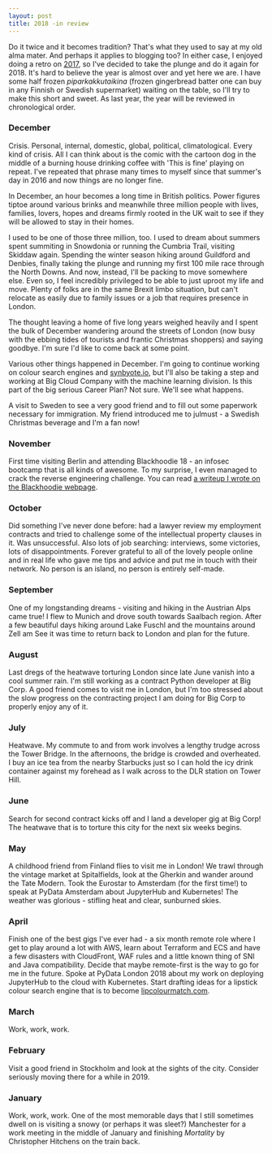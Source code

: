 ```yaml
---
layout: post
title: 2018 -in review
---
```


Do it twice and it becomes tradition? That's what they used to say at my old alma mater.
And perhaps it applies to blogging too? In either case, I enjoyed doing a 
retro on [2017](https://winterflower.github.io/2017/12/31/2017-in-review/), so I've
decided to take the plunge and do it again for 2018. It's hard to believe the year is almost
over and yet here we are. I have some half frozen _piparkakkutaikina_ (frozen gingerbread batter one can
buy in any Finnish or Swedish supermarket) waiting on the table, so I'll try to make this short and sweet.
As last year, the year will be reviewed in chronological order.

### December
Crisis. Personal, internal, domestic, global, political, climatological. Every kind of crisis. All I can think about is
the comic with the cartoon dog in the middle of a burning house drinking coffee with 'This is fine'
playing on repeat. I've repeated that phrase many times to myself since that summer's day in 2016
and now things are no longer fine. 

In December, an hour becomes a long time in British politics. Power figures tiptoe
around various brinks and meanwhile three million people with lives, families, lovers, hopes and dreams
firmly rooted in the UK wait to see if they will be allowed to stay in their homes. 

I used to be one of those three million, too.
I used to dream about summers spent summiting in Snowdonia or running the Cumbria Trail, visiting Skiddaw again.
Spending the winter season hiking around Guildford and Denbies, finally taking the plunge and running my first 100 mile race through the North Downs.
And now, instead, I'll be packing to move somewhere else. Even so, I feel incredibly privileged to be able to just uproot my life and move. Plenty of folks are in the same Brexit limbo situation, but can't relocate as easily due to family issues or a job that requires presence in London. 

The thought leaving a home of five long years weighed heavily and I spent the bulk of December wandering around the streets of London (now busy with the ebbing tides of tourists and frantic Christmas shoppers) and saying goodbye. I'm sure I'd like to come back at some point.

Various other things happened in December. I'm going to continue working on colour search engines and [synbyote.io](https://synbyote.io), but I'll also be taking a step and working at Big Cloud Company with the machine learning division. Is this part of the big serious Career Plan? Not sure. We'll see what happens.

A visit to Sweden to see a very good friend and to fill out some paperwork necessary for immigration. My friend introduced me to julmust - a Swedish Christmas beverage and I'm a fan now!  

### November
First time visiting Berlin and attending Blackhoodie 18 - an infosec bootcamp that is all kinds of awesome. To my surprise, I even managed to crack the reverse engineering challenge. You can read [a writeup I wrote on the Blackhoodie webpage](https://www.blackhoodie.re/blackhoodie18-challenge-writeup/). 

### October
Did something I've never done before: had a lawyer review my employment contracts and tried to challenge some of the intellectual property clauses in it. Was unsuccessful. Also lots of job searching: interviews, some victories, lots of disappointments. Forever grateful to all of the lovely people online and in real life who gave me tips and advice and put me in touch with their network. No person is an island, no person is entirely self-made.


### September
One of my longstanding dreams - visiting and hiking in the Austrian Alps came true! I flew to Munich and drove south towards Saalbach region. After a few beautiful days hiking around Lake Fuschl and the mountains around Zell am See it was time to return back to London and plan for the future. 

### August
Last dregs of the heatwave torturing London since late June vanish into a cool summer rain. I'm still working as a contract Python developer at Big Corp. A good friend comes to visit me in London, but I'm too stressed about the slow progress on the contracting project I am doing for Big Corp to properly enjoy any of it.  


### July
Heatwave. My commute to and from work involves a lengthy trudge across the Tower Bridge. In the afternoons, the bridge is crowded and overheated. I buy an ice tea from the nearby Starbucks just so I can hold the icy drink container against my forehead as I walk across to the DLR station on Tower Hill.

### June
Search for second contract kicks off and I land a developer gig at Big Corp! The heatwave that is to torture this city for the next six weeks begins. 

### May
A childhood friend from Finland flies to visit me in London! We trawl through the vintage market at Spitalfields, look at the Gherkin and wander around the Tate Modern. Took the Eurostar to Amsterdam (for the first time!) to speak at PyData Amsterdam about JupyterHub and Kubernetes! The weather was glorious - stifling heat and clear, sunburned skies. 

### April
Finish one of the best gigs I've ever had - a six month remote role where I get to play around a lot with AWS, learn about Terraform and ECS and have a few disasters with CloudFront, WAF rules and a little known thing of SNI and Java compatibility. Decide that maybe remote-first is the way to go for me in the future. Spoke at PyData London 2018 about my work on deploying JupyterHub to the cloud with Kubernetes.  Start drafting ideas for a lipstick colour search engine that is to become [lipcolourmatch.com](http://lipcolourmatch.com).

### March
Work, work, work. 

### February
Visit a good friend in Stockholm and look at the sights of the city. Consider seriously moving there for a while in 2019. 

### January
Work, work, work.
One of the most memorable days that I still sometimes dwell on is visiting a snowy (or perhaps it was sleet?) Manchester for a work meeting in the middle of January and finishing _Mortality_ by Christopher Hitchens on the train back. 

